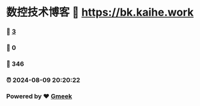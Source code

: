 # 数控技术博客 :link: https://bk.kaihe.work 
### :page_facing_up: [3](https://bk.kaihe.work/tag.html) 
### :speech_balloon: 0 
### :hibiscus: 346 
### :alarm_clock: 2024-08-09 20:20:22 
### Powered by :heart: [Gmeek](https://github.com/Meekdai/Gmeek)
